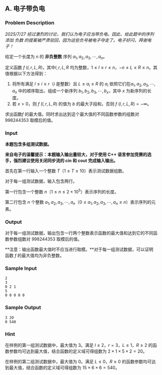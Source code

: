 ## A. 电子带负电

### Problem Description

*2025/7/27
经过激烈的讨论，我们认为电子应当带负电。因此，给此题中的序列添加 负数
的提案被严肃驳回，因为这些负号被电子夺走了。电子好闪，拜谢电子！*

给定一个长度为 $n$ 的 **非负整数** 序列 $a_1,a_2,a_3,\cdots,a_n$。

定义函数 $f\ (l,r,L,R)$，其中$l,r,L,R$ 均为整数，$1\le l\le r\le n$，$-n\le L\le R\le n$。其值根据以下方法得到：

1.  将所有满足 $l\le i\le r$（$i$     是整数）且 $L\le a_i\le R$ 的 $a_i$ 依照它们在$a_1,a_2,a_3,\cdots,a_n$     中的顺序取出，组成一个新序列 $b_1,b_2,b_3,\cdots,b_x$，其中 $x$ 为新序列的长度。
2.  若 $x>0$，则 $f\ (l,r,L,R)$ 的值为 $b$ 的最大子段和，否则 $f\ (l,r,L,R)=-\infty$。

求出函数$f$ 的最大值。同时求出达到这个最大值的不同函数参数的组数对 $998244353$ 取模后的值。

### Input

**本题包含多组测试数据。**

**来自电子的温馨提示：本题输入输出量较大，对于使用 C++
语言参加竞赛的选手，强烈建议使用关闭同步流的 cin 和 cout
完成输入输出。**

首先在第一行输入一个整数 $T$（$1\le T\le10$）表示测试数据组数。

对于每一组测试数据，输入包含两行。

第一行包含一个整数 $n$（$1\le n\le2\times10^5$）表示序列的长度。

第二行包含 $n$ 个整数 $a_1,a_2,a_3,\cdots,a_n$（$0\le a_1,a_2,a_3,\cdots,a_n\le n$）表示序列的元素。

### Output

对于每一组测试数据，输出包含一行两个整数表示函数的最大值和达到它的不同函数参数组数对 $998244353$ 取模后的值。

**注意：输出函数最大值时不应当进行取模。**对于每一组测试数据，可以证明函数 $f$ 的最大值均为非负整数。

### Sample Input

```plain
2
3
0 2 1
5
0 0 0 0 0
```

### Sample Output

```plain
3 20
0 540
```

### Hint

在样例的第一组测试数据中，最大值为 $3$。满足 $l\le 2$，$r=3$，$L\le 1$，$R\ge 2$ 的函数参数均可达到最大值，结合函数的定义域可得组数为 $2\times1\times5\times2=20$。

在样例的第二组测试数据中，最大值为 $0$。满足 $L\le 0$，$R\ge 0$ 的函数参数均可达到最大值，结合函数的定义域可得组数为 $15\times6\times6=540$。

